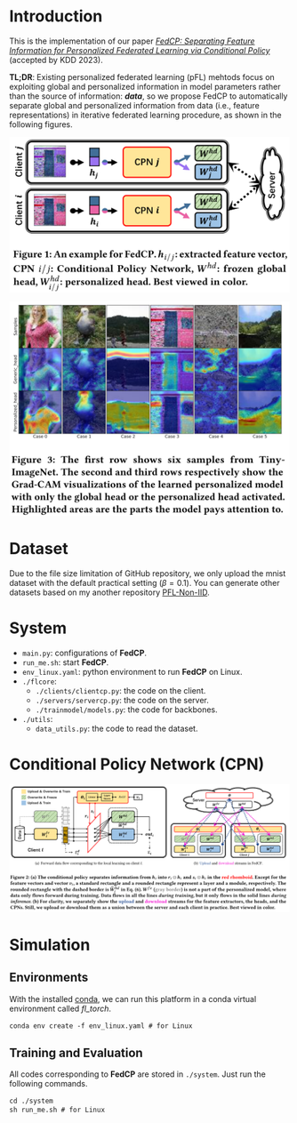# Introduction

This is the implementation of our paper [*FedCP: Separating Feature Information for Personalized Federated Learning via Conditional Policy*](https://arxiv.org/abs/2307.01217) (accepted by KDD 2023). 

**TL;DR**: Existing personalized federated learning (pFL) mehtods focus on exploiting global and personalized information in model parameters rather than the source of information: ***data***, so we propose FedCP to automatically separate global and personalized information from data (i.e., feature representations) in iterative federated learning procedure, as shown in the following figures. 

![](./figs/example.png)

![](./figs/feature_separation.png)


# Dataset

Due to the file size limitation of GitHub repository, we only upload the mnist dataset with the default practical setting ($\beta=0.1$). You can generate other datasets based on my another repository [PFL-Non-IID](https://github.com/TsingZ0/PFL-Non-IID). 


# System

- `main.py`: configurations of **FedCP**. 
- `run_me.sh`: start **FedCP**. 
- `env_linux.yaml`: python environment to run **FedCP** on Linux. 
- `./flcore`: 
    - `./clients/clientcp.py`: the code on the client. 
    - `./servers/servercp.py`: the code on the server. 
    - `./trainmodel/models.py`: the code for backbones. 
- `./utils`:
    - `data_utils.py`: the code to read the dataset. 


# Conditional Policy Network (CPN)

![](./figs/CPN.png)


# Simulation

## Environments
With the installed [conda](https://repo.anaconda.com/miniconda/Miniconda3-latest-Linux-x86_64.sh), we can run this platform in a conda virtual environment called *fl_torch*. 
```
conda env create -f env_linux.yaml # for Linux
```


## Training and Evaluation

All codes corresponding to **FedCP** are stored in `./system`. Just run the following commands.

```
cd ./system
sh run_me.sh # for Linux
```
